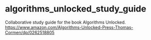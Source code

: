 # algorithms_unlocked_study_guide
Collaborative study guide for the book Algorithms Unlocked.  https://www.amazon.com/Algorithms-Unlocked-Press-Thomas-Cormen/dp/0262518805
